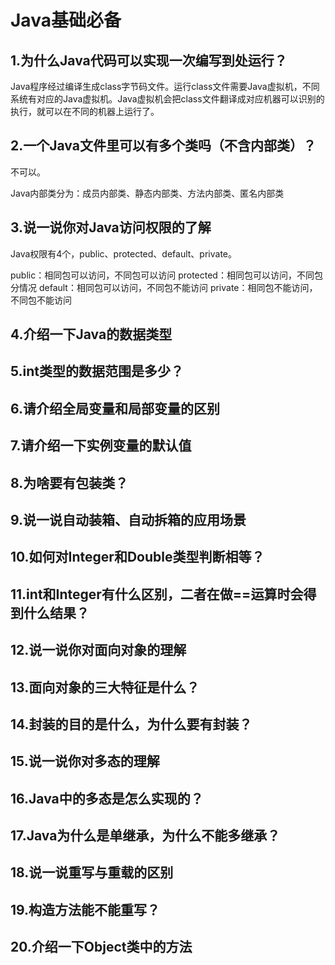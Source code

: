 # Java基础必备

## 1.为什么Java代码可以实现一次编写到处运行？
Java程序经过编译生成class字节码文件。运行class文件需要Java虚拟机，不同系统有对应的Java虚拟机。Java虚拟机会把class文件翻译成对应机器可以识别的执行，就可以在不同的机器上运行了。


## 2.一个Java文件里可以有多个类吗（不含内部类）？
不可以。

Java内部类分为：成员内部类、静态内部类、方法内部类、匿名内部类

## 3.说一说你对Java访问权限的了解
Java权限有4个，public、protected、default、private。

public：相同包可以访问，不同包可以访问
protected：相同包可以访问，不同包分情况
default：相同包可以访问，不同包不能访问
private：相同包不能访问，不同包不能访问

## 4.介绍一下Java的数据类型
## 5.int类型的数据范围是多少？
## 6.请介绍全局变量和局部变量的区别
## 7.请介绍一下实例变量的默认值
## 8.为啥要有包装类？
## 9.说一说自动装箱、自动拆箱的应用场景
## 10.如何对Integer和Double类型判断相等？
## 11.int和Integer有什么区别，二者在做==运算时会得到什么结果？
## 12.说一说你对面向对象的理解
## 13.面向对象的三大特征是什么？
## 14.封装的目的是什么，为什么要有封装？
## 15.说一说你对多态的理解
## 16.Java中的多态是怎么实现的？
## 17.Java为什么是单继承，为什么不能多继承？
## 18.说一说重写与重载的区别
## 19.构造方法能不能重写？
## 20.介绍一下Object类中的方法
